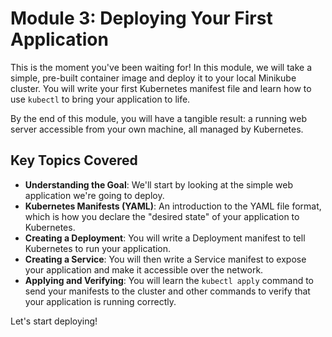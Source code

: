 # Module 3: Deploying Your First Application

This is the moment you've been waiting for! In this module, we will take a simple, pre-built container image and deploy it to your local Minikube cluster. You will write your first Kubernetes manifest file and learn how to use `kubectl` to bring your application to life.

By the end of this module, you will have a tangible result: a running web server accessible from your own machine, all managed by Kubernetes.

## Key Topics Covered

*   **Understanding the Goal**: We'll start by looking at the simple web application we're going to deploy.
*   **Kubernetes Manifests (YAML)**: An introduction to the YAML file format, which is how you declare the "desired state" of your application to Kubernetes.
*   **Creating a Deployment**: You will write a Deployment manifest to tell Kubernetes to run your application.
*   **Creating a Service**: You will then write a Service manifest to expose your application and make it accessible over the network.
*   **Applying and Verifying**: You will learn the `kubectl apply` command to send your manifests to the cluster and other commands to verify that your application is running correctly.

Let's start deploying!
